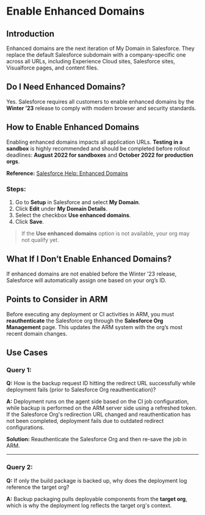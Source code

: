# Enable Enhanced Domains

## Introduction <a href="#introduction" id="introduction"></a>

Enhanced domains are the next iteration of My Domain in Salesforce. They replace the default Salesforce subdomain with a company-specific one across all URLs, including Experience Cloud sites, Salesforce sites, Visualforce pages, and content files.

## Do I Need Enhanced Domains? <a href="#do-i-need-enhanced-domains" id="do-i-need-enhanced-domains"></a>

Yes. Salesforce requires all customers to enable enhanced domains by the **Winter ’23** release to comply with modern browser and security standards.

## How to Enable Enhanced Domains <a href="#how-do-i-enable-enhanced-domains" id="how-do-i-enable-enhanced-domains"></a>

Enabling enhanced domains impacts all application URLs. **Testing in a sandbox** is highly recommended and should be completed before rollout deadlines: **August 2022 for sandboxes** and **October 2022 for production orgs**.

**Reference:** [Salesforce Help: Enhanced Domains](https://help.salesforce.com/s/articleView?id=sf.domain_name_enhanced.htm)

### Steps:

1. Go to **Setup** in Salesforce and select **My Domain**.
2. Click **Edit** under **My Domain Details**.
3. Select the checkbox **Use enhanced domains**.
4. Click **Save**.

> If the **Use enhanced domains** option is not available, your org may not qualify yet.

## What If I Don’t Enable Enhanced Domains? <a href="#what-if-i-do-not-enable-the-enhanced-domain" id="what-if-i-do-not-enable-the-enhanced-domain"></a>

If enhanced domains are not enabled before the Winter ’23 release, Salesforce will automatically assign one based on your org’s ID.

## Points to Consider in ARM <a href="#points-to-consider-in-arm" id="points-to-consider-in-arm"></a>

Before executing any deployment or CI activities in ARM, you must **reauthenticate** the Salesforce org through the **Salesforce Org Management** page. This updates the ARM system with the org’s most recent domain changes.

## Use Cases <a href="#use-cases" id="use-cases"></a>

### Query 1:

**Q:** How is the backup request ID hitting the redirect URL successfully while deployment fails (prior to Salesforce Org reauthentication)?

**A:** Deployment runs on the agent side based on the CI job configuration, while backup is performed on the ARM server side using a refreshed token. If the Salesforce Org's redirection URL changed and reauthentication has not been completed, deployment fails due to outdated redirect configurations.

**Solution:** Reauthenticate the Salesforce Org and then re-save the job in ARM.

---

### Query 2:

**Q:** If only the build package is backed up, why does the deployment log reference the target org?

**A:** Backup packaging pulls deployable components from the **target org**, which is why the deployment log reflects the target org's context.
